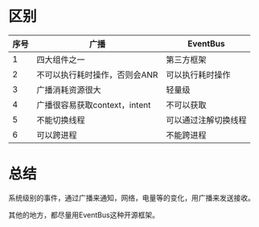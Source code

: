 

# 区别

| 序号 | 广播                          | EventBus             |
| ---- | ----------------------------- | -------------------- |
| 1    | 四大组件之一                  | 第三方框架           |
| 2    | 不可以执行耗时操作，否则会ANR | 可以执行耗时操作     |
| 3    | 广播消耗资源很大              | 轻量级               |
| 4    | 广播很容易获取context，intent | 不可以获取           |
| 5    | 不能切换线程                  | 可以通过注解切换线程 |
| 6    | 可以跨进程                    | 不能跨进程           |



# 总结

系统级别的事件，通过广播来通知，网络，电量等的变化，用广播来发送接收。

其他的地方，都尽量用EventBus这种开源框架。



